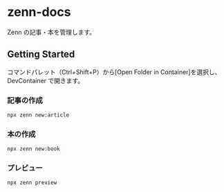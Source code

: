 # zenn-docs

Zenn の記事・本を管理します。

## Getting Started

コマンドパレット（Ctrl+Shift+P）から[Open Folder in Container]を選択し、DevContainer で開きます。

### 記事の作成

```sh
npx zenn new:article
```

### 本の作成

```sh
npx zenn new:book
```

### プレビュー

```sh
npx zenn preview
```
